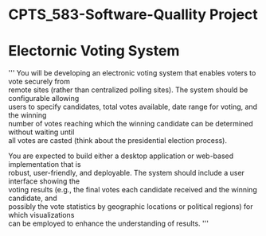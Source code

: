 # CPTS_583-Software-Quallity Project
# Electornic Voting System


'''
You will be developing an electronic voting system that enables voters to vote securely from                           
remote sites (rather than centralized polling sites). The system should be configurable allowing                         
users to specify candidates, total votes available, date range for voting, and the winning                           
number of votes reaching which the winning candidate can be determined without waiting until                           
all votes are casted (think about the presidential election process). 
 
You are expected to build either a desktop application or web-based implementation that is                           
robust, user-friendly, and deployable. The system should include a user interface showing the                         
voting results (e.g., the final votes each candidate received and the winning candidate, and                           
possibly the vote statistics by geographic locations or political regions) for which visualizations                         
can be employed to enhance the understanding of results.
'''
